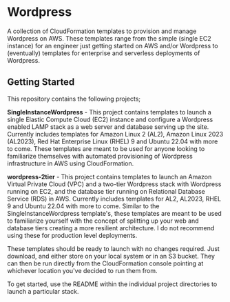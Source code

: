 # Wordpress

A collection of CloudFormation templates to provision and manage Wordpress on AWS. These templates range from the simple (single EC2 instance) for an engineer just getting started on AWS and/or Wordpress to (eventually) templates for enterprise and serverless deployments of Wordpress.

## Getting Started

This repository contains the following projects;

**SingleInstanceWordpress** - This project contains templates to launch a single Elastic Compute Cloud (EC2) instance and configure a Wordpress enabled LAMP stack as a web server and database serving up the site. Currently includes templates for Amazon Linux 2 (AL2), Amazon Linux 2023 (AL2023), Red Hat Enterprise Linux (RHEL) 9 and Ubuntu 22.04 with more to come. These templates are meant to be used for anyone looking to familiarize themselves with automated provisioning of Wordpress infrastructure in AWS using CloudFormation.

**wordpress-2tier** - This project contains templates to launch an Amazon Virtual Private Cloud (VPC) and a two-tier Wordpress stack with Wordpress running on EC2, and the database tier running on Relational Database Service (RDS) in AWS. Currently includes templates for AL2, AL2023, RHEL 9 and Ubuntu 22.04 with more to come. Similar to the SingleInstanceWordpress template's, these templates are meant to be used to familiarize yourself with the concept of splitting up your web and database tiers creating a more resilient architecture. I do not recommend using these for production level deployments.

These templates should be ready to launch with no changes required. Just download, and either store on your local system or in an S3 bucket. They can then be run directly from the CloudFormation console pointing at whichever location you've decided to run them from.

To get started, use the README within the individual project directories to launch a particular stack.